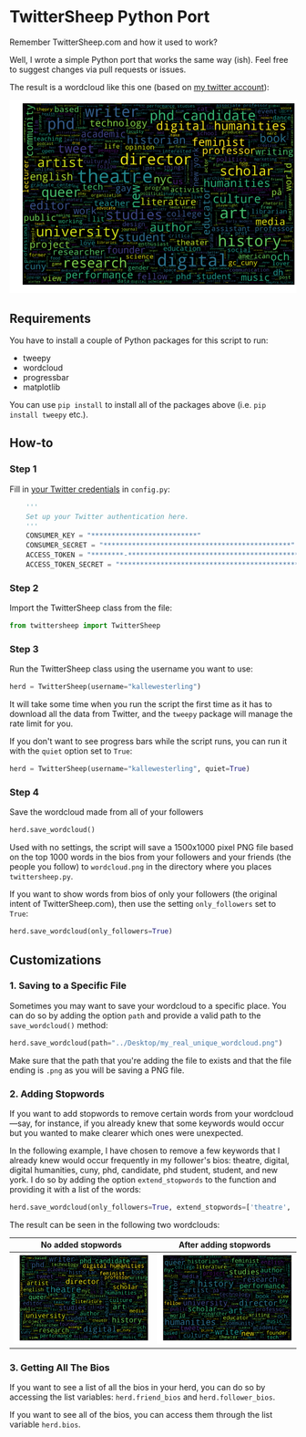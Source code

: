# TwitterSheep Python Port

Remember TwitterSheep.com and how it used to work? 

Well, I wrote a simple Python port that works the same way (ish). Feel free to suggest changes via pull requests or issues.

The result is a wordcloud like this one (based on [my twitter account](http://www.twitter.com/kallewesterling)):

![Image showing an example of my wordcloud generated using the script.](images/my_wordcloud.png)

## Requirements

You have to install a couple of Python packages for this script to run:
- tweepy
- wordcloud
- progressbar
- matplotlib

You can use `pip install` to install all of the packages above (i.e. `pip install tweepy` etc.).

## How-to

### Step 1

Fill in [your Twitter credentials](https://developer.twitter.com/en/apply-for-access.html) in `config.py`:

```python
    '''
    Set up your Twitter authentication here.
    '''
    CONSUMER_KEY = "**************************"
    CONSUMER_SECRET = "**********************************************"
    ACCESS_TOKEN = "********-**********************************************"
    ACCESS_TOKEN_SECRET = "**********************************************"
```

### Step 2

Import the TwitterSheep class from the file:

```python
from twittersheep import TwitterSheep
```

### Step 3

Run the TwitterSheep class using the username you want to use:

```python
herd = TwitterSheep(username="kallewesterling")
```

It will take some time when you run the script the first time as it has to download all the data from Twitter, and the `tweepy` package will manage the rate limit for you.

If you don't want to see progress bars while the script runs, you can run it with the `quiet` option set to `True`:

```python
herd = TwitterSheep(username="kallewesterling", quiet=True)
```

### Step 4

Save the wordcloud made from all of your followers

```python
herd.save_wordcloud()
```

Used with no settings, the script will save a 1500x1000 pixel PNG file based on the top 1000 words in the bios from your followers and your friends (the people you follow) to `wordcloud.png` in the directory where you places `twittersheep.py`.

If you want to show words from bios of only your followers (the original intent of TwitterSheep.com), then use the setting `only_followers` set to `True`:

```python
herd.save_wordcloud(only_followers=True)
```

## Customizations

### 1. Saving to a Specific File

Sometimes you may want to save your wordcloud to a specific place. You can do so by adding the option `path` and provide a valid path to the `save_wordcloud()` method:

```python
herd.save_wordcloud(path="../Desktop/my_real_unique_wordcloud.png")
```

Make sure that the path that you're adding the file to exists and that the file ending is `.png` as you will be saving a PNG file.


### 2. Adding Stopwords

If you want to add stopwords to remove certain words from your wordcloud—say, for instance, if you already knew that some keywords would occur but you wanted to make clearer which ones were unexpected.

In the following example, I have chosen to remove a few keywords that I already knew would occur frequently in my follower's bios: theatre, digital, digital humanities, cuny, phd, candidate, phd student, student, and new york. I do so by adding the option `extend_stopwords` to the function and providing it with a list of the words:

```python
herd.save_wordcloud(only_followers=True, extend_stopwords=['theatre', 'digital', 'digital humanities', 'cuny', 'phd', 'candidate', 'phd student', 'student', 'new york'])
```

The result can be seen in the following two wordclouds:

No added stopwords             |  After adding stopwords
:-------------------------:|:-------------------------:
![](images/my_wordcloud.png)  |  ![](images/my_wordcloud_after_filtering.png)


### 3. Getting All The Bios

If you want to see a list of all the bios in your herd, you can do so by accessing the list variables: `herd.friend_bios` and `herd.follower_bios`.

If you want to see all of the bios, you can access them through the list variable `herd.bios`.
